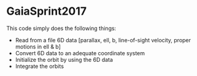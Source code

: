 # GaiaSprint2017

This code simply does the following things:
- Read from a file 6D data [parallax, ell, b, line-of-sight velocity, proper motions in ell & b]
- Convert 6D data to an adequate coordinate system
- Initialize the orbit by using the 6D data
- Integrate the orbits
